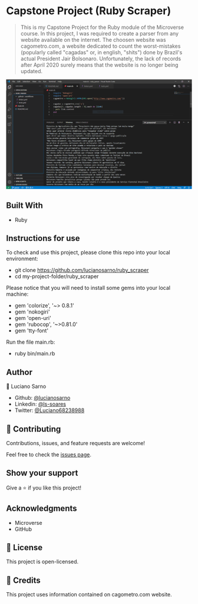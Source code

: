 # Capstone Project (Ruby Scraper)

> This is my Capstone Project for the Ruby module of the Microverse course.
In this project, I was required to create a parser from any website available on the internet.
The choosen website was cagometro.com, a website dedicated to count the worst-mistakes (popularly called "cagadas" or, in english, "shits") done by Brazil's actual President Jair Bolsonaro.
Unfortunately, the lack of records after April 2020 surely means that the website is no longer being updated. 

![screenshot](screenshot.PNG)

## Built With

- Ruby

## Instructions for use

To check and use this project, please clone this repo into your local environment:
- git clone https://github.com/lucianosarno/ruby_scraper
- cd my-project-folder/ruby_scraper

Please notice that you will need to install some gems into your local machine:
- gem 'colorize', '~> 0.8.1'
- gem 'nokogiri'
- gem 'open-uri'
- gem 'rubocop', '~>0.81.0'
- gem 'tty-font'

Run the file main.rb:
- ruby bin/main.rb

## Author

👤 Luciano Sarno

- Github: [@lucianosarno](https://github.com/lucianosarno)
- Linkedin: [@ls-soares](https://www.linkedin.com/in/ls-soares/)
- Twitter: [@Luciano68238988](https://twitter.com/Luciano68238988)

## 🤝 Contributing

Contributions, issues, and feature requests are welcome!

Feel free to check the [issues page](issues/).

## Show your support

Give a ⭐️ if you like this project!

## Acknowledgments

- Microverse
- GitHub

## 📝 License

This project is open-licensed.

## 📝 Credits

This project uses information contained on cagometro.com website.
